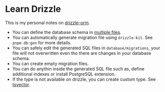 # Learn Drizzle

This is my personal notes on
[drizzle-orm](https://github.com/drizzle-team/drizzle-orm).

-   You can define the database schema in [multiple files](./app/models/).
-   You can automatically generate migration file using `drizzle-kit`. See
    `pnpm db:gen` for more details.
-   You can safely edit the generated SQL files in `database/migrations`, your
    file will not overwritten even tho there are changes in your database
    schema.
-   You can create empty migration files.
-   You can do anythin inside the generated SQL file such as, define additional
    indexes or install PostgreSQL extension.
-   If the type is not available on drizzle, you can create custom type. See
    [tsvector](./app/models/types/tsvector.ts).
